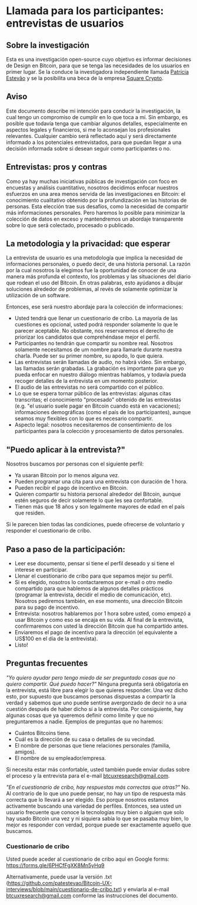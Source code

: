 # Llamada para los participantes: entrevistas de usuarios 

## Sobre la investigación
Esta es una investigación open-source cuyo objetivo es informar decisiones de Design en Bitcoin, para que se tenga las necesidades de los usuarios en primer lugar. Se la conduce la investigadora independiente llamada [Patrícia Estevão](https://patestevao.com/) y se la posibilita una beca de la empresa [Square Crypto](https://squarecrypto.org/#grants).

## Aviso
Este documento describe mi intención para conducir la investigación, la cual tengo un compromiso de cumplir en lo que toca a mí. Sin embargo, es posible que todavía tenga que cambiar algunos detalles, especialmente en aspectos legales y financieros, si me lo aconsejan los profesionales relevantes. Cualquier cambio será reflectado aquí y será directamente informado a los potenciales entrevistados, para que puedan llegar a una decisión informada sobre si desean seguir como participantes o no.

## Entrevistas: pros y contras
Como ya hay muchas iniciativas públicas de investigación con foco en encuestas y análisis cuantitativo, nosotros decidimos enfocar nuestros esfuerzos en una area menos servida de las investigaciones en Bitcoin: el conocimiento cualitativo obtenido por la profundización en las historias de personas. Esta elección trae sus desafíos, como la necesidad de compartir más informaciones personales. Pero haremos lo posible para minimizar la colección de datos en exceso y mantendremos un abordaje transparente sobre lo que será colectado, procesado o publicado.

## La metodologia y la privacidad: que esperar
La entrevista de usuario es una metodología que implica la necesidad de informaciones personales, o puedo decir, de una historia personal. La razón por la cual nosotros la elegimos fue la oportunidad de conocer de una manera más profunda el contexto, los problemas y las situaciones del diario que rodean el uso del Bitcoin. En otras palabras, esto ayúdanos a dibujar soluciones alrededor de problemas, al revés de solamente optimizar la utilización de un software.

Entonces, ese será nuestro abordaje para la colección de informaciones:
- Usted tendrá que llenar un cuestionario de cribo. La mayoría de las cuestiones es opcional, usted podrá responder solamente lo que le parecer aceptable. No obstante, nos reservaremos el derecho de priorizar los candidatos que comprehéndase mejor el perfil.
- Participantes no tendrán que compartir su nombre real. Nosotros solamente necesitamos de um nombre para llamarle durante nuestra charla. Puede ser su primer nombre, su apodo, lo que quiera.
- Las entrevistas serán llamadas de audio, no habrá video. Sin embargo, las llamadas serán grabadas. La grabación es importante para que yo pueda enfocar en nuestro diálogo mientras hablamos, y todavía pueda recoger detalles de la entrevista en um momento posterior. 
- El audio de las entrevistas no será compartido con el público.
- Lo que se espera tornar público de las entrevistas: algunas citas transcritas; el conocimiento "procesado" obtenido de las entrevistas (e.g. "el usuario suele pagar en Bitcoin cuando está en vacaciones); informaciones demográficas (como el país de los participantes), aunque seamos muy flexibles con lo que es necesario compartir.
- Aspecto legal: nosotros necesitaremos de consentimiento de los participantes para la colección y procesamiento de datos personales.

## "Puedo aplicar à la entrevista?"
Nosotros buscamos por personas con el siguiente perfil:
- Ya usaran Bitcoin por lo menos alguna vez.
- Pueden programar una cita para una entrevista con duración de 1 hora.
- Pueden recibir el pago de incentivo en Bitcoin.
- Quieren compartir su historia personal alrededor del Bitcoin, aunque estén seguros de decir solamente lo que les sea confortable.
- Tienen más que 18 años y son legalmente mayores de edad en el país que residen.

Si le parecen bien todas las condiciones, puede ofrecerse de voluntario y responder el cuestionario de cribo.

## Paso a paso de la participación:
- Leer ese documento, pensar si tiene el perfil deseado y si tiene el interese en participar.
- Llenar el cuestionario de cribo para que sepamos mejor su perfil.
- Si es elegido, nosotros lo contactaremos por e-mail o otro medio compartido para que hablemos de algunos detalles prácticos (programar la entrevista, decidir el medio de comunicación, etc). Nosotros pediremos también, en ese momento, una dirección Bitcoin para su pago de incentivo.
- Entrevista: nosotros hablaremos por 1 hora sobre usted, como empezó a usar Bitcoin y como eso se encaja en su vida. Al final de la entrevista, confirmaremos con usted la dirección Bitcoin que ha compartido antes.
- Enviaremos el pago de incentivo para la dirección (el equivalente a US$100 en el día de la entrevista).
- Listo!

## Preguntas frecuentes
*"Yo quiero ayudar pero tengo miedo de ser preguntado cosas que no quiero compartir. Qué puedo hacer?"*
Ninguna pregunta será obligatoria en la entrevista, está libre para elegir lo que quieres responder. Una vez dicho esto, por supuesto que buscamos personas dispuestas a compartir la verdad y sabemos que uno puede sentirse avergonzado de decir no a una cuestión después de haber dicho sí a la entrevista. Por consiguiente, hay algunas cosas que ya queremos definir como límite y que no preguntaremos a nadie. Ejemplos de preguntas que no haremos:
- Cuántos Bitcoins tiene.
- Cuál es la dirección de su casa o detalles de su vecindad.
- El nombre de personas que tiene relaciones personales (familia, amigos).
- El nombre de su empleador/empresa.

Si necesita estar más confortable, usted también puede enviar dudas sobre el proceso y la entrevista para el e-mail btcuxresearch@gmail.com.

*"En el cuestionario de cribo, hay respuestas más correctas que otras?"*
No. Al contrario de lo que uno puede pensar, no hay un tipo de respuesta más correcta que lo llevará a ser elegido. Eso porque nosotros estamos activamente buscando una variedad de perfiles. Entonces, sea usted un usuario frecuente que conoce la tecnologías muy bien o alguien que solo hay usado Bitcoin una vez y ni siquiera sabía lo que se pasaba muy bien, lo mejor es responder con verdad, porque puede ser exactamente aquello que buscamos.

### Cuestionario de cribo 

Usted puede aceder al cuestionario de cribo aquí en Google forms: https://forms.gle/6PHCfFgXK8Mn5yHq9

Alternativamente, puede usar la versión .txt (https://github.com/patestevao/Bitcoin-UX-interviews/blob/main/cuestionario-de-cribo.txt) y enviarla al e-mail btcuxresearch@gmail.com conforme las instrucciones del documento.
